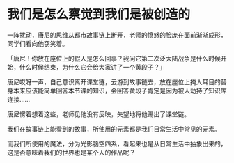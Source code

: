 # 我们是怎么察觉到我们是被创造的

一阵扰动，唐尼的思维从都市故事链上断开，老师的愤怒的脸庞在面前渐渐成形，同学们看向他窃笑着。

「唐尼！你放在座位上的假人是怎么回事？我问它第二次泛大陆战争是什么时候开始，什么时候结束，为什么它会给大家讲了一个黄段子？」

唐尼哎呀一声，自己意识离开课堂链，云游到故事链去，放在座位上掩人耳目的替身本来应该能简单回答本节课的知识，会回答黄段子肯定是因为被人劫持了知识库连接……

唐尼愣着想着这些，老师见他没有反映，失望地将他踢出了课堂链。

我们在故事链上能看到的故事，所使用的元素都是我们日常生活中常见的元素。

而我们所使用的魔法，分为光影脑空四系，看起来也是从日常生活中抽象出来的，这是否意味着我们的世界也是某个人的作品呢？